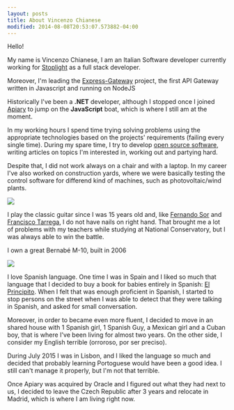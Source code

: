 ```yaml
---
layout: posts
title: About Vincenzo Chianese
modified: 2014-08-08T20:53:07.573882-04:00
---
```


Hello!

My name is Vincenzo Chianese, I am an Italian Software developer currently working for [Stoplight](https://stoplight.io) as a full stack developer.

Moreover, I'm leading the [Express-Gateway](https://express-gateway.io) project, the first API Gateway written in Javascript and running on NodeJS

Historically I've been a **.NET** developer, although I stopped once I joined [Apiary](https://apiary.io) to jump on the **JavaScript** boat, which is where I still am at the moment.

In my working hours I spend time trying solving problems using the appropriate technologies based on the projects' requirements (failing every single time). During my spare time, I try to develop [open source software](https://github.com/XVincentX), writing articles on topics I'm interested in, working out and partying hard.

Despite that, I did not work always on a chair and with a laptop. In my career I've also worked on construction yards, where we were basically testing the control software for differend kind of machines, such as photovoltaic/wind plants.

![](https://i.imgur.com/BmGT3uE.jpg)

I play the classic guitar since I was 15 years old and, like [Fernando Sor](https://en.wikipedia.org/wiki/Fernando_Sor) and [Francisco Tarrega](https://en.wikipedia.org/wiki/Francisco_T%C3%A1rrega), I do not have nails on right hand. That brought me a lot of problems with my teachers while studying at National Conservatory, but I was always able to win the battle.

I own a great Bernabé M-10, built in 2006

![](https://i.imgur.com/JAyjOTu.jpg)

I love Spanish language. One time I was in Spain and I liked so much that language that I decided to buy a book for babies entirely in Spanish: [El Principito](https://es.wikipedia.org/wiki/El_principito). When I felt that was enough proficient in Spanish, I started to stop persons on the street when I was able to detect that they were talking in Spanish, and asked for small conversation. 

Moreover, in order to became even more fluent, I decided to move in an shared house with 1 Spanish girl, 1 Spanish Guy, a Mexican girl and a Cuban boy, that is where I've been living for almost two years. On the other side, I consider my English terrible (orroroso, por ser preciso).

During July 2015 I was in Lisbon, and I liked the language so much and decided that probably learning
Portoguese would have been a good idea. I still can't manage it properly, but I'm not that terrible.

Once Apiary was acquired by Oracle and I figured out what they had next to us, I decided to leave the Czech Republic after 3 years and relocate in Madrid, which is where I am living right now.
